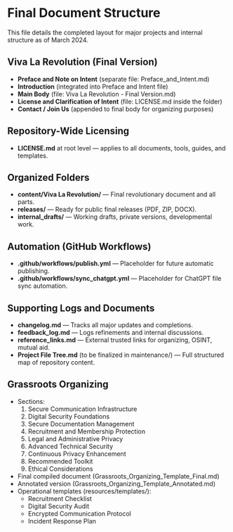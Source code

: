 # Final Document Structure

This file details the completed layout for major projects and internal structure as of March 2024.

## Viva La Revolution (Final Version)
- **Preface and Note on Intent** (separate file: Preface_and_Intent.md)
- **Introduction** (integrated into Preface and Intent file)
- **Main Body** (file: Viva La Revolution - Final Version.md)
- **License and Clarification of Intent** (file: LICENSE.md inside the folder)
- **Contact / Join Us** (appended to final body for organizing purposes)

## Repository-Wide Licensing
- **LICENSE.md** at root level — applies to all documents, tools, guides, and templates.

## Organized Folders
- **content/Viva La Revolution/** — Final revolutionary document and all parts.
- **releases/** — Ready for public final releases (PDF, ZIP, DOCX).
- **internal_drafts/** — Working drafts, private versions, developmental work.

## Automation (GitHub Workflows)
- **.github/workflows/publish.yml** — Placeholder for future automatic publishing.
- **.github/workflows/sync_chatgpt.yml** — Placeholder for ChatGPT file sync automation.

## Supporting Logs and Documents
- **changelog.md** — Tracks all major updates and completions.
- **feedback_log.md** — Logs refinements and internal discussions.
- **reference_links.md** — External trusted links for organizing, OSINT, mutual aid.
- **Project File Tree.md** (to be finalized in maintenance/) — Full structured map of repository content.

## Grassroots Organizing
- Sections:
  1. Secure Communication Infrastructure
  2. Digital Security Foundations
  3. Secure Documentation Management
  4. Recruitment and Membership Protection
  5. Legal and Administrative Privacy
  6. Advanced Technical Security
  7. Continuous Privacy Enhancement
  8. Recommended Toolkit
  9. Ethical Considerations
- Final compiled document (Grassroots_Organizing_Template_Final.md)
- Annotated version (Grassroots_Organizing_Template_Annotated.md)
- Operational templates (resources/templates/):
  - Recruitment Checklist
  - Digital Security Audit
  - Encrypted Communication Protocol
  - Incident Response Plan
